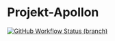 # Projekt-Apollon
[![GitHub Workflow Status (branch)](https://img.shields.io/github/workflow/status/FlorianAlbert/Projekt-Apollon/.NET/main?label=main-build)](https://github.com/FlorianAlbert/Projekt-Apollon/actions/workflows/dotnet.yml)
